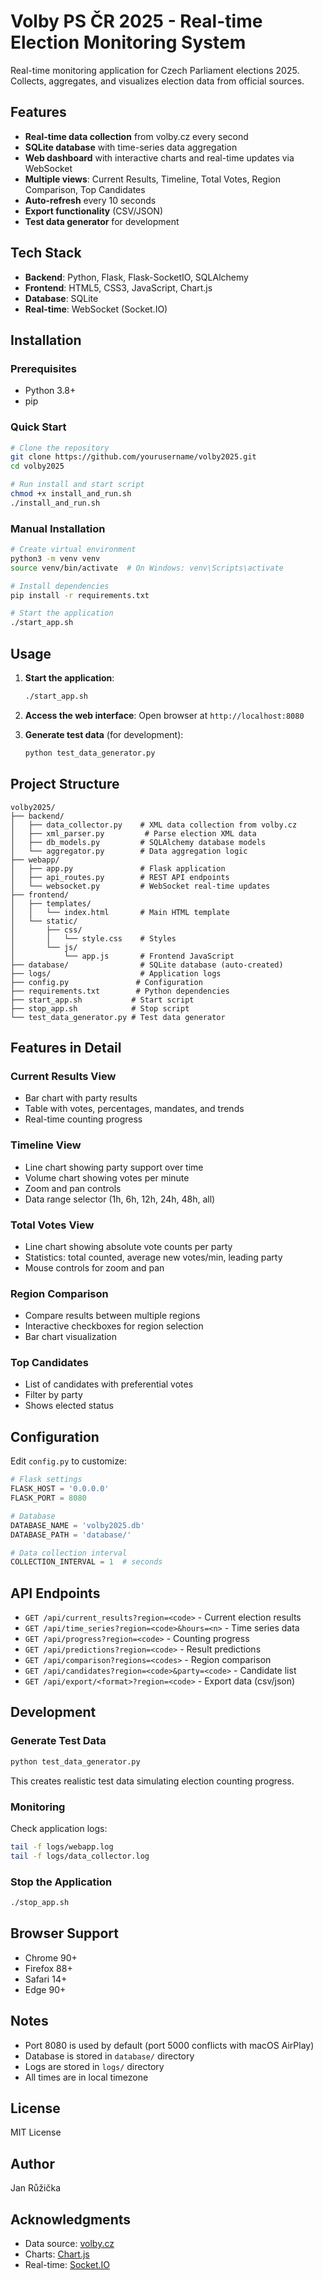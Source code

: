 # Volby PS ČR 2025 - Real-time Election Monitoring System

Real-time monitoring application for Czech Parliament elections 2025. Collects, aggregates, and visualizes election data from official sources.

## Features

- **Real-time data collection** from volby.cz every second
- **SQLite database** with time-series data aggregation
- **Web dashboard** with interactive charts and real-time updates via WebSocket
- **Multiple views**: Current Results, Timeline, Total Votes, Region Comparison, Top Candidates
- **Auto-refresh** every 10 seconds
- **Export functionality** (CSV/JSON)
- **Test data generator** for development

## Tech Stack

- **Backend**: Python, Flask, Flask-SocketIO, SQLAlchemy
- **Frontend**: HTML5, CSS3, JavaScript, Chart.js
- **Database**: SQLite
- **Real-time**: WebSocket (Socket.IO)

## Installation

### Prerequisites

- Python 3.8+
- pip

### Quick Start

```bash
# Clone the repository
git clone https://github.com/yourusername/volby2025.git
cd volby2025

# Run install and start script
chmod +x install_and_run.sh
./install_and_run.sh
```

### Manual Installation

```bash
# Create virtual environment
python3 -m venv venv
source venv/bin/activate  # On Windows: venv\Scripts\activate

# Install dependencies
pip install -r requirements.txt

# Start the application
./start_app.sh
```

## Usage

1. **Start the application**:
   ```bash
   ./start_app.sh
   ```

2. **Access the web interface**:
   Open browser at `http://localhost:8080`

3. **Generate test data** (for development):
   ```bash
   python test_data_generator.py
   ```

## Project Structure

```
volby2025/
├── backend/
│   ├── data_collector.py    # XML data collection from volby.cz
│   ├── xml_parser.py         # Parse election XML data
│   ├── db_models.py         # SQLAlchemy database models
│   └── aggregator.py        # Data aggregation logic
├── webapp/
│   ├── app.py               # Flask application
│   ├── api_routes.py        # REST API endpoints
│   └── websocket.py         # WebSocket real-time updates
├── frontend/
│   ├── templates/
│   │   └── index.html       # Main HTML template
│   └── static/
│       ├── css/
│       │   └── style.css    # Styles
│       └── js/
│           └── app.js       # Frontend JavaScript
├── database/                # SQLite database (auto-created)
├── logs/                    # Application logs
├── config.py               # Configuration
├── requirements.txt        # Python dependencies
├── start_app.sh           # Start script
├── stop_app.sh            # Stop script
└── test_data_generator.py # Test data generator

```

## Features in Detail

### Current Results View
- Bar chart with party results
- Table with votes, percentages, mandates, and trends
- Real-time counting progress

### Timeline View
- Line chart showing party support over time
- Volume chart showing votes per minute
- Zoom and pan controls
- Data range selector (1h, 6h, 12h, 24h, 48h, all)

### Total Votes View
- Line chart showing absolute vote counts per party
- Statistics: total counted, average new votes/min, leading party
- Mouse controls for zoom and pan

### Region Comparison
- Compare results between multiple regions
- Interactive checkboxes for region selection
- Bar chart visualization

### Top Candidates
- List of candidates with preferential votes
- Filter by party
- Shows elected status

## Configuration

Edit `config.py` to customize:

```python
# Flask settings
FLASK_HOST = '0.0.0.0'
FLASK_PORT = 8080

# Database
DATABASE_NAME = 'volby2025.db'
DATABASE_PATH = 'database/'

# Data collection interval
COLLECTION_INTERVAL = 1  # seconds
```

## API Endpoints

- `GET /api/current_results?region=<code>` - Current election results
- `GET /api/time_series?region=<code>&hours=<n>` - Time series data
- `GET /api/progress?region=<code>` - Counting progress
- `GET /api/predictions?region=<code>` - Result predictions
- `GET /api/comparison?regions=<codes>` - Region comparison
- `GET /api/candidates?region=<code>&party=<code>` - Candidate list
- `GET /api/export/<format>?region=<code>` - Export data (csv/json)

## Development

### Generate Test Data

```bash
python test_data_generator.py
```

This creates realistic test data simulating election counting progress.

### Monitoring

Check application logs:
```bash
tail -f logs/webapp.log
tail -f logs/data_collector.log
```

### Stop the Application

```bash
./stop_app.sh
```

## Browser Support

- Chrome 90+
- Firefox 88+
- Safari 14+
- Edge 90+

## Notes

- Port 8080 is used by default (port 5000 conflicts with macOS AirPlay)
- Database is stored in `database/` directory
- Logs are stored in `logs/` directory
- All times are in local timezone

## License

MIT License

## Author

Jan Růžička

## Acknowledgments

- Data source: [volby.cz](https://www.volby.cz)
- Charts: [Chart.js](https://www.chartjs.org/)
- Real-time: [Socket.IO](https://socket.io/)